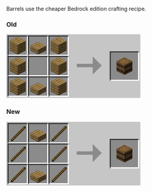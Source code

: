 Barrels use the cheaper Bedrock edition crafting recipe.

### Old
![Old barrel](https://github.com/Chailotl/chocolate-tweaks/blob/master/Cheaper%20Barrel%20Crafting/Old%20barrel.png)

### New
![New barrel](https://github.com/Chailotl/chocolate-tweaks/blob/master/Cheaper%20Barrel%20Crafting/New%20barrel.png)
